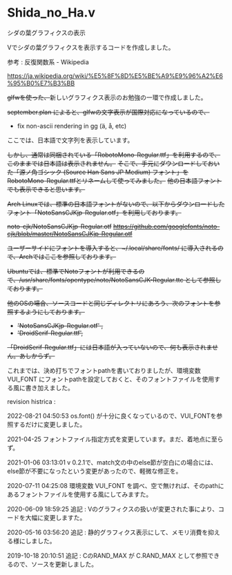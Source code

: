 # Shida_no_Ha.v

シダの葉グラフィクスの表示

Vでシダの葉グラフィクスを表示するコードを作成しました。

参考 : 反復関数系 - Wikipedia

https://ja.wikipedia.org/wiki/%E5%8F%8D%E5%BE%A9%E9%96%A2%E6%95%B0%E7%B3%BB

~~glfwを使った、~~新しいグラフィクス表示のお勉強の一環で作成しました。

~~september.plan によると、glfwの文字表示が国際対応になっているので、~~

- fix non-ascii rendering in gg (ä, å, etc)

ここでは、日本語で文字列を表示しています。

~~しかし、通常は同梱されている「RobotoMono-Regular.ttf」を利用するので、このままでは日本語は表示されません。~~
~~そこで、手元にダウンロードしておいた「源ノ角ゴシック (Source Han Sans JP Medium) フォント」をRobotoMono-Regular.ttfとリネームして使ってみました。~~
~~他の日本語フォントでも表示できると思います。​~~

~~Arch Linuxでは、標準の日本語フォントがないので、以下からダウンロードしたフォント「NotoSansCJKjp-Regular.otf」を利用しております。~~

~~noto-cjk/NotoSansCJKjp-Regular.otf~~ 
~~https://github.com/googlefonts/noto-cjk/blob/master/NotoSansCJKjp-Regular.otf~~

~~ユーザーサイドにフォントを導入すると、~/.local/share/fonts/ に導入されるので、Archではここを参照しております。~~

~~Ubuntuでは、標準でNotoフォントが利用できるので、/usr/share/fonts/opentype/noto/NotoSansCJK-Regular.ttc として参照しております。~~

~~他のOSの場合、ソースコードと同じディレクトリにあろう、次のフォントを参照するようにしております。~~

+ ~~'NotoSansCJKjp-Regular.otf' ,~~
+ ~~'DroidSerif-Regular.ttf',~~

~~「DroidSerif-Regular.ttf」には日本語が入っていないので、何も表示されません。あしからず。~~

これまでは、決め打ちでフォントpathを書いておりましたが、環境変数 VUI_FONT にフォントpathを設定しておくと、そのフォントファイルを使用する風に書き加えました。

revision histrica : 

2022-08-21 04:50:53 
os.font() が十分に良くなっているので、VUI_FONTを参照するだけに変更しました。

2021-04-25
フォントファイル指定方式を変更しています。まだ、着地点に至らず。

2021-01-06 03:13:01
v 0.2.1で、match文の中のelse節が空白にの場合には、else節が不要になったという変更があったので、軽微な修正を。

2020-07-11 04:25:08 
環境変数 VUI_FONT を調べ、空で無ければ、そのpathにあるフォントファイルを使用する風にしてみますた。

2020-06-09 18:59:25 
追記 : Vのグラフィクスの扱いが変更された事により、コードを大幅に変更しますた。

2020-05-16 03:56:20 
追記 : 静的グラフィクス表示にして、メモリ消費を抑える様にしました。

2019-10-18 20:10:51 
追記 : CのRAND_MAX が C.RAND_MAX として参照できるので、ソースを更新しました。

